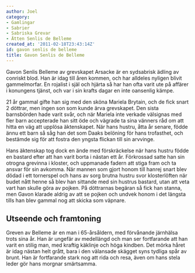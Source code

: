 ```yaml
---
author: Joel
category:
- Gamlingar
- Sabrier
- Sabriska Grevar
- Ätten Senlis de Belleme
created_at: '2011-02-18T23:43:14Z'
id: gavon senlis de belleme
title: Gavon Senlis de Belleme
---
```

Gavon Senlis Belleme av grevskapet Arsacke är en sydsabrisk ädling av conriskt blod. Han är idag till åren kommen, och har alldeles nyligen blivit gammelmorfar. En rojalist i själ och hjärta så har han ofta varit ute på affärer i konungens tjänst, och var i sin krafts dagar en inte oansenlig kämpe.

21 år gammal gifte han sig med den sköna Mariela Brytain, och de fick snart 2 döttrar, men ingen son som kunde ärva grevskapet. Den sista barnsbörden hade varit svår, och när Mariela inte verkade välsignas med fler barn accepterade han sitt öde och vägrade ta sina vänners råd om att hitta en väg att upplösa äktenskapet. När hans hustru, åtta år senare, födde ännu ett barn så såg han det som Daaks belöning för hans trofasthet, och bestämde sig för att fostra den yngsta flickan till sin arvvinge.

Hans äktenskap tog dock en ände med förskräckelse när hans hustru födde en bastard efter att han varit borta i nästan ett år. Förkrossad satte han sin otrogna grevinna i kloster, och uppmanade fadern att stiga fram och ta ansvar för sin avkomma. När mannen som gjort honom till hanrej snart blev dödad i ett tornerspel och hans av sorg brutna hustru svor klosterlöften när budet nått henne så blev han sittande med sin hustrus bastard, utan att veta vart han skulle göra av pojken. På döttrarnas begäran så fick han stanna, men Gavon klarade aldrig av att se pojken och undvek honom i det längsta tills han blev gammal nog att skicka som väpnare.

## Utseende och framtoning

Greven av Belleme är en man i 65-årsåldern, med förvånande järnhälsa trots sina år. Han är ungefär av medellängd och man ser fortfarande att han varit en stilig man, med kraftig käklinje och höga kindben. Det mörka håret är idag nästan helt grått, bara i den välansade skägget syns tydliga spår av brunt. Han är fortfarande stark nog att rida och resa, även om hans stela leder gör hans morgnar smärtsamma.